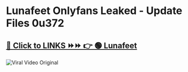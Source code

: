 
 # Lunafeet Onlyfans Leaked - Update Files 0u372

## <h2><a href="https://clipsfans.com/Lunafeet&ref=git">🔗 Click to LINKS ⏩⏩ 👉 🟢 Lunafeet </a></h2>

<a href="https://clipsfans.com/Lunafeet&ref=git" rel="nofollow" data-target="animated-image.originalLink"><img src="https://i.ibb.co.com/xMMVF88/686577567.gif" alt="Viral Video Original" style="max-width: 100%; display: inline-block;" data-target="animated-image.originalImage"></a>

